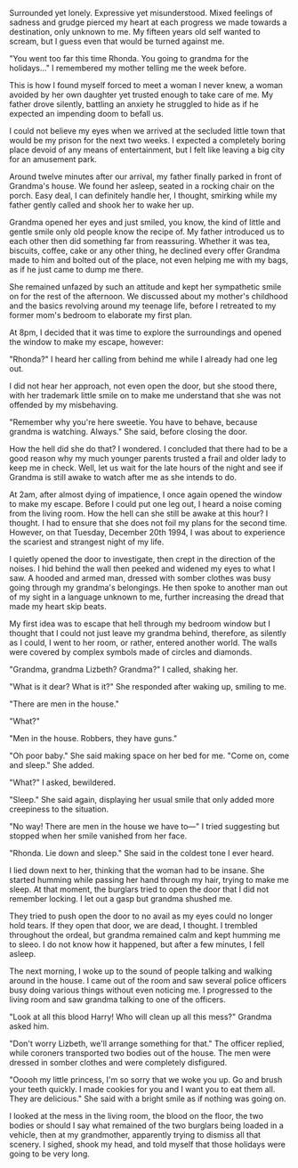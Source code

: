 Surrounded yet lonely. Expressive yet misunderstood. Mixed feelings of sadness and grudge pierced my heart at each progress we made towards a destination, only unknown to me. My fifteen years old self wanted to scream, but I guess even that would be turned against me.

"You went too far this time Rhonda. You going to grandma for the holidays..." I remembered my mother telling me the week before.

This is how I found myself forced to meet a woman I never knew, a woman avoided by her own daughter yet trusted enough to take care of me. My father drove silently, battling an anxiety he struggled to hide as if he expected an impending doom to befall us.

I could not believe my eyes when we arrived at the secluded little town that would be my prison for the next two weeks. I expected a completely boring place devoid of any means of entertainment, but I felt like leaving a big city for an amusement park.

Around twelve minutes after our arrival, my father finally parked in front of Grandma's house. We found her asleep, seated in a rocking chair on the porch. Easy deal, I can definitely handle her, I thought, smirking while my father gently called and shook her to wake her up.

Grandma opened her eyes and just smiled, you know, the kind of little and gentle smile only old people know the recipe of. My father introduced us to each other then did something far from reassuring. Whether it was tea, biscuits, coffee, cake or any other thing, he declined every offer Grandma made to him and bolted out of the place, not even helping me with my bags, as if he just came to dump me there.

She remained unfazed by such an attitude and kept her sympathetic smile on for the rest of the afternoon. We discussed about my mother's childhood and the basics revolving around my teenage life, before I retreated to my former mom's bedroom to elaborate my first plan.

At 8pm, I decided that it was time to explore the surroundings and opened the window to make my escape, however:

"Rhonda?" I heard her calling from behind me while I already had one leg out.

I did not hear her approach, not even open the door, but she stood there, with her trademark little smile on to make me understand that she was not offended by my misbehaving.

"Remember why you're here sweetie. You have to behave, because grandma is watching. Always." She said, before closing the door.

How the hell did she do that? I wondered. I concluded that there had to be a good reason why my much younger parents trusted a frail and older lady to keep me in check. Well, let us wait for the late hours of the night and see if Grandma is still awake to watch after me as she intends to do.

At 2am, after almost dying of impatience, I once again opened the window to make my escape. Before I could put one leg out, I heard a noise coming from the living room. How the hell can she still be awake at this hour? I thought. I had to ensure that she does not foil my plans for the second time. However, on that Tuesday, December 20th 1994, I was about to experience the scariest and strangest night of my life.

I quietly opened the door to investigate, then crept in the direction of the noises. I hid behind the wall then peeked and widened my eyes to what I saw. A hooded and armed man, dressed with somber clothes was busy going through my grandma's belongings. He then spoke to another man out of my sight in a language unknown to me, further increasing the dread that made my heart skip beats.

My first idea was to escape that hell through my bedroom window but I thought that I could not just leave my grandma behind, therefore, as silently as I could, I went to her room, or rather, entered another world. The walls were covered by complex symbols made of circles and diamonds.

"Grandma, grandma Lizbeth? Grandma?" I called, shaking her.

"What is it dear? What is it?" She responded after waking up, smiling to me.

"There are men in the house."

"What?"

"Men in the house. Robbers, they have guns."

"Oh poor baby." She said making space on her bed for me. "Come on, come and sleep." She added.

"What?" I asked, bewildered.

"Sleep." She said again, displaying her usual smile that only added more creepiness to the situation.

"No way! There are men in the house we have to—" I tried suggesting but stopped when her smile vanished from her face.

"Rhonda. Lie down and sleep." She said in the coldest tone I ever heard.

I lied down next to her, thinking that the woman had to be insane. She started humming while passing her hand through my hair, trying to make me sleep. At that moment, the burglars tried to open the door that I did not remember locking. I let out a gasp but grandma shushed me.

They tried to push open the door to no avail as my eyes could no longer hold tears. If they open that door, we are dead, I thought. I trembled throughout the ordeal, but grandma remained calm and kept humming me to sleeo. I do not know how it happened, but after a few minutes, I fell asleep.

The next morning, I woke up to the sound of people talking and walking around in the house. I came out of the room and saw several police officers busy doing various things without even noticing me. I progressed to the living room and saw grandma talking to one of the officers.

"Look at all this blood Harry! Who will clean up all this mess?" Grandma asked him.

"Don't worry Lizbeth, we'll arrange something for that." The officer replied, while coroners transported two bodies out of the house. The men were dressed in somber clothes and were completely disfigured.

"Ooooh my little princess, I'm so sorry that we woke you up. Go and brush your teeth quickly. I made cookies for you and I want you to eat them all. They are delicious." She said with a bright smile as if nothing was going on.

I looked at the mess in the living room, the blood on the floor, the two bodies or should I say what remained of the two burglars being loaded in a vehicle, then at my grandmother, apparently trying to dismiss all that scenery. I sighed, shook my head, and told myself that those holidays were going to be very long.
